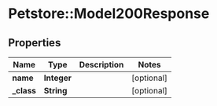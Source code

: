 # Petstore::Model200Response

## Properties
Name | Type | Description | Notes
------------ | ------------- | ------------- | -------------
**name** | **Integer** |  | [optional] 
**_class** | **String** |  | [optional] 


